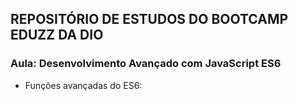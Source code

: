 ## REPOSITÓRIO DE ESTUDOS DO BOOTCAMP EDUZZ DA DIO 

### Aula: Desenvolvimento Avançado com JavaScript ES6

* Funções avançadas do ES6: 

